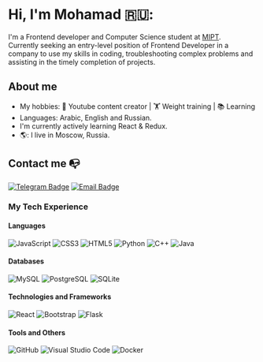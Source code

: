 # Hi, I'm Mohamad 🇷🇺:
I'm a Frontend developer and Computer Science student at [MIPT](https://mipt.ru).  
Currently seeking an entry-level position of Frontend Developer in a
company to use my skills in coding, troubleshooting complex problems and assisting in the timely completion of
projects.


## About me 
- My hobbies: 🎥 Youtube content creator | 🏋️ Weight training | 📚 Learning
- Languages: Arabic, English and Russian.
- I'm currently actively learning React & Redux.
- 🌎: I live in Moscow, Russia.

## Contact me :mailbox_with_no_mail:
[![Telegram Badge](https://img.shields.io/badge/@LordHomie-2CA5E0?style=for-the-badge&logo=telegram&logoColor=white)](https://t.me/lordhomie)
[![Email Badge](https://img.shields.io/badge/hamouda99@windowslive.com-0078D4?style=for-the-badge&logo=microsoft-outlook&logoColor=white)](mailto:hamouda99@windowslive.com)


### My Tech Experience
#### Languages
![JavaScript](https://img.shields.io/badge/JavaScript-323330?style=for-the-badge&logo=javascript&logoColor=F7DF1E)
![CSS3](https://img.shields.io/badge/CSS3-1572B6?style=for-the-badge&logo=css3&logoColor=white)
![HTML5](https://img.shields.io/badge/HTML5-E34F26?style=for-the-badge&logo=html5&logoColor=white)
![Python](https://img.shields.io/badge/Python-FFD43B?style=for-the-badge&logo=python&logoColor=blue)
![C++](https://img.shields.io/badge/C%2B%2B-00599C?style=for-the-badge&logo=c%2B%2B&logoColor=white)
![Java](https://img.shields.io/badge/Java-ED8B00?style=for-the-badge&logo=java&logoColor=white)

#### Databases
![MySQL](https://img.shields.io/badge/MySQL-00000F?style=for-the-badge&logo=mysql&logoColor=white)
![PostgreSQL](https://img.shields.io/badge/PostgreSQL-316192?style=for-the-badge&logo=postgresql&logoColor=white)
![SQLite](https://img.shields.io/badge/SQLite-07405E?style=for-the-badge&logo=sqlite&logoColor=white)

#### Technologies and Frameworks
![React](https://img.shields.io/badge/React-20232A?style=for-the-badge&logo=react&logoColor=61DAFB)
![Bootstrap](https://img.shields.io/badge/Bootstrap-563D7C?style=for-the-badge&logo=bootstrap&logoColor=white)
![Flask](https://img.shields.io/badge/Flask-000000?style=for-the-badge&logo=flask&logoColor=white)

#### Tools and Others
![GitHub](https://img.shields.io/badge/GitHub-100000?style=for-the-badge&logo=github&logoColor=white)
![Visual Studio Code](https://img.shields.io/badge/Visual_Studio_Code-0078D4?style=for-the-badge&logo=visual%20studio%20code&logoColor=white)
![Docker](https://img.shields.io/badge/docker-%230db7ed.svg?style=for-the-badge&logo=docker&logoColor=white)

